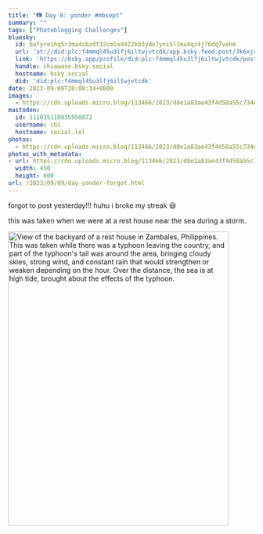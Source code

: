 ```yaml
---
title: "📷 Day 8: yonder #mbsept"
summary: ""
tags: ["Photoblogging Challenges"]
bluesky:
  id: bafyreihq5r3ma4sbzdf32cmlxd422kb3ydo7yni5l2mu4qz4j76dq7vehm
  url: 'at://did:plc:f4mmql45u3lfj6iltwjvtcdk/app.bsky.feed.post/3k6xju7rtvi2l'
  link: 'https://bsky.app/profile/did:plc:f4mmql45u3lfj6iltwjvtcdk/post/3k6xju7rtvi2l'
  handle: chiawase.bsky.social
  hostname: bsky.social
  did: 'did:plc:f4mmql45u3lfj6iltwjvtcdk'
date: 2023-09-09T20:09:34+0800
images:
  - https://cdn.uploads.micro.blog/113466/2023/d8e1a83ae43f4d58a55c734eff9d7b07.jpg
mastodon:
  id: 111035110035950072
  username: chi
  hostname: social.lol
photos:
  - https://cdn.uploads.micro.blog/113466/2023/d8e1a83ae43f4d58a55c734eff9d7b07.jpg
photos_with_metadata:
- url: https://cdn.uploads.micro.blog/113466/2023/d8e1a83ae43f4d58a55c734eff9d7b07.jpg
  width: 450
  height: 600
url: /2023/09/09/day-yonder-forgot.html
---
```


forgot to post yesterday!!! huhu i broke my streak 😆

this was taken when we were at a rest house near the sea during a storm.

<img src="/img/uploads/2023/d8e1a83ae43f4d58a55c734eff9d7b07.jpg" width="450" height="600" alt="View of the backyard of a rest house in Zambales, Philippines. This was taken while there was a typhoon leaving the country, and part of the typhoon's tail was around the area, bringing cloudy skies, strong wind, and constant rain that would strengthen or weaken depending on the hour. Over the distance, the sea is at high tide, brought about the effects of the typhoon.">
